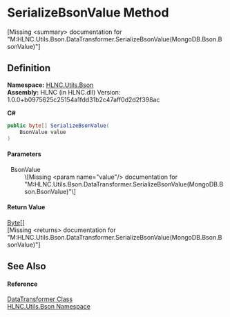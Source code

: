 # SerializeBsonValue Method


\[Missing &lt;summary&gt; documentation for "M:HLNC.Utils.Bson.DataTransformer.SerializeBsonValue(MongoDB.Bson.BsonValue)"\]



## Definition
**Namespace:** <a href="N_HLNC_Utils_Bson">HLNC.Utils.Bson</a>  
**Assembly:** HLNC (in HLNC.dll) Version: 1.0.0+b0975625c25154a1fdd31b2c47aff0d2d2f398ac

**C#**
``` C#
public byte[] SerializeBsonValue(
	BsonValue value
)
```



#### Parameters
<dl><dt>  BsonValue</dt><dd>\[Missing &lt;param name="value"/&gt; documentation for "M:HLNC.Utils.Bson.DataTransformer.SerializeBsonValue(MongoDB.Bson.BsonValue)"\]</dd></dl>

#### Return Value
<a href="https://learn.microsoft.com/dotnet/api/system.byte" target="_blank" rel="noopener noreferrer">Byte</a>[]  
\[Missing &lt;returns&gt; documentation for "M:HLNC.Utils.Bson.DataTransformer.SerializeBsonValue(MongoDB.Bson.BsonValue)"\]

## See Also


#### Reference
<a href="T_HLNC_Utils_Bson_DataTransformer">DataTransformer Class</a>  
<a href="N_HLNC_Utils_Bson">HLNC.Utils.Bson Namespace</a>  
